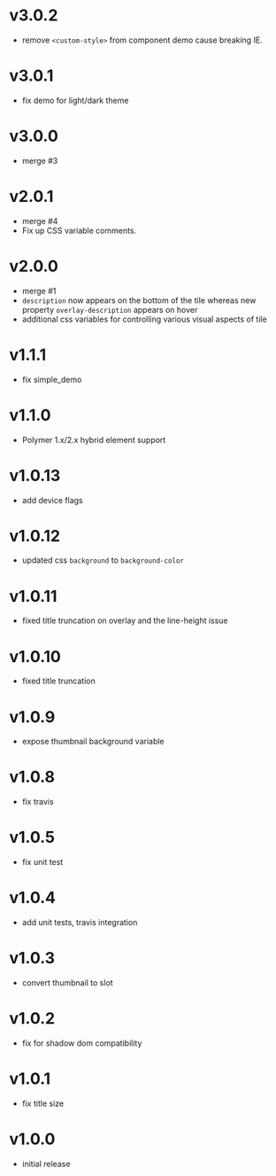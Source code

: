 v3.0.2
==================
* remove `<custom-style>` from component demo cause breaking IE.

v3.0.1
==================
* fix demo for light/dark theme

v3.0.0
==================
* merge #3

v2.0.1
==================
* merge #4
* Fix up CSS variable comments.

v2.0.0
==================
* merge #1
* `description` now appears on the bottom of the tile whereas new property `overlay-description` appears on hover
* additional css variables for controlling various visual aspects of tile

v1.1.1
==================
* fix simple_demo

v1.1.0
==================
* Polymer 1.x/2.x hybrid element support

v1.0.13
==================
* add device flags

v1.0.12
==================
* updated css `background` to `background-color`

v1.0.11
==================
* fixed title truncation on overlay and the line-height issue

v1.0.10
==================
* fixed title truncation

v1.0.9
==================
* expose thumbnail background variable

v1.0.8
==================
* fix travis

v1.0.5
==================
* fix unit test

v1.0.4
==================
* add unit tests, travis integration

v1.0.3
==================
* convert thumbnail to slot

v1.0.2
==================
* fix for shadow dom compatibility

v1.0.1
==================
* fix title size

v1.0.0
==================
* initial release
